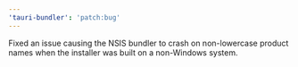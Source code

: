 ```yaml
---
'tauri-bundler': 'patch:bug'
---
```


Fixed an issue causing the NSIS bundler to crash on non-lowercase product names when the installer was built on a non-Windows system.
